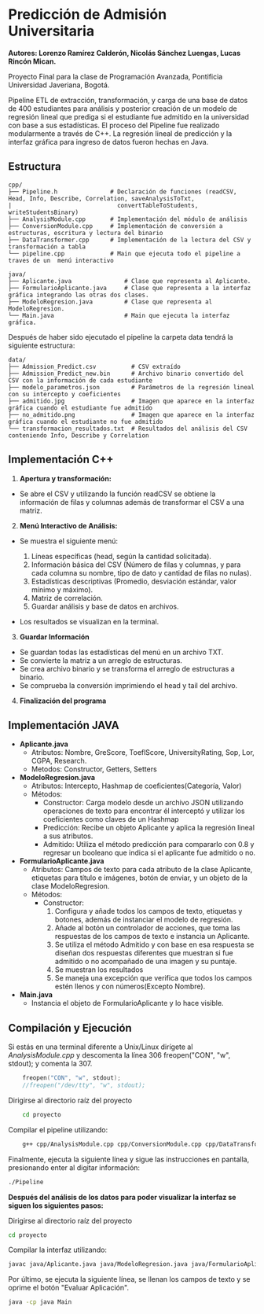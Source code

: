 
# Predicción de Admisión Universitaria

**Autores: Lorenzo Ramírez Calderón, Nicolás Sánchez Luengas, Lucas Rincón Mican.**

Proyecto Final para la clase de Programación Avanzada, Pontificia Universidad Javeriana, Bogotá.

Pipeline ETL de extracción, transformación, y carga de una base de datos de 400 estudiantes para análisis y posterior creación de un modelo de regresión lineal que prediga si el estudiante fue admitido en la universidad con base a sus estadísticas. El proceso del Pipeline fue realizado modularmente a través de C++.
La regresión lineal de predicción y la interfaz gráfica para ingreso de datos fueron hechas en Java.


## Estructura

```
cpp/
├── Pipeline.h               # Declaración de funciones (readCSV, Head, Info, Describe, Correlation, saveAnalysisToTxt, 
|                              convertTableToStudents, writeStudentsBinary)
├── AnalysisModule.cpp       # Implementación del módulo de análisis
├── ConversionModule.cpp     # Implementación de conversión a estructuras, escritura y lectura del binario
├── DataTransformer.cpp      # Implementación de la lectura del CSV y transformación a tabla
└── pipeline.cpp             # Main que ejecuta todo el pipeline a traves de un  menú interactivo
```

```
java/
├── Aplicante.java               # Clase que representa al Aplicante.
├── FormularioAplicante.java     # Clase que representa a la interfaz gráfica integrando las otras dos clases.
├── ModeloRegresion.java         # Clase que representa al ModeloRegresion. 
└── Main.java                    # Main que ejecuta la interfaz gráfica.
```
Después de haber sido ejecutado el pipeline la carpeta data tendrá la siguiente estructura:
```
data/
├── Admission_Predict.csv          # CSV extraído
├── Admission_Predict_new.bin      # Archivo binario convertido del CSV con la información de cada estudiante
├── modelo_parametros.json         # Parámetros de la regresión lineal con su intercepto y coeficientes
├── admitido.jpg                   # Imagen que aparece en la interfaz gráfica cuando el estudiante fue admitido
├── no_admitido.png                # Imagen que aparece en la interfaz gráfica cuando el estudiante no fue admitido
└── transformacion_resultados.txt  # Resultados del análisis del CSV conteniendo Info, Describe y Correlation
```



## Implementación C++

1. **Apertura y transformación:**
- Se abre el CSV y utilizando la función readCSV se obtiene la información de filas y columnas además de transformar el CSV a una matriz.

2. **Menú Interactivo de Análisis:**
- Se muestra el siguiente menú:
    1. Líneas específicas (head, según la cantidad solicitada).
    2. Información básica del CSV (Número de filas y columnas, y para cada columna su nombre, tipo de dato y cantidad de filas no nulas).
    3. Estadísticas descriptivas (Promedio, desviación estándar, valor mínimo y máximo).
    4. Matriz de correlación.
    5. Guardar análisis y base de datos en archivos.

- Los resultados se visualizan en la terminal.

3. **Guardar Información**
- Se guardan todas las estadísticas del menú en un archivo TXT.
- Se convierte la matriz a un arreglo de estructuras.
- Se crea archivo binario y se transforma el arreglo de estructuras a binario.
- Se comprueba la conversión imprimiendo el head y tail del archivo.

4. **Finalización del programa**


## Implementación JAVA

- **Aplicante.java**
    - Atributos: Nombre, GreScore, ToeflScore, UniversityRating, Sop, Lor, CGPA, Research.
    - Metodos: Constructor, Getters, Setters
- **ModeloRegresion.java**
    - Atributos: Intercepto, Hashmap de coeficientes(Categoría, Valor)
    - Métodos:
        - Constructor: Carga modelo desde un archivo JSON utilizando operaciones de texto para encontrar él interceptó y utilizar los coeficientes como claves de un Hashmap
        - Predicción: Recibe un objeto Aplicante y aplica la regresión lineal a sus atributos.
        - Admitido: Utiliza el método predicción para compararlo con 0.8 y regresar un booleano que indica si el aplicante fue admitido o no.
- **FormularioAplicante.java**
    - Atributos: Campos de texto para cada atributo de la clase Aplicante, etiquetas para título e imágenes, botón de enviar, y un objeto de la clase ModeloRegresion.
    - Métodos:
        - Constructor:
            1. Configura y añade todos los campos de texto, etiquetas y botones, además de instanciar el modelo de regresión.
            2. Añade al botón un controlador de acciones, que toma las respuestas de los campos de texto e instancia un Aplicante.
            3. Se utiliza el método Admitido y con base en esa respuesta se diseñan dos respuestas diferentes que muestran si fue admitido o no acompañado de una imagen y su puntaje.
            4. Se muestran los resultados
            5. Se maneja una excepción que verifica que todos los campos estén llenos y con números(Excepto Nombre).
- **Main.java**
    - Instancia el objeto de FormularioAplicante y lo hace visible.

## Compilación y Ejecución

Si estás en una terminal diferente a Unix/Linux dirígete al *AnalysisModule.cpp* y descomenta la línea 306 freopen("CON", "w", stdout); y comenta la 307.

```c++
    freopen("CON", "w", stdout);
    //freopen("/dev/tty", "w", stdout);
```

Dirigirse al directorio raíz del proyecto

```bash
    cd proyecto
```
Compilar el pipeline utilizando:

```bash
    g++ cpp/AnalysisModule.cpp cpp/ConversionModule.cpp cpp/DataTransformer.cpp cpp/pipeline.cpp -o Pipeline
```

Finalmente, ejecuta la siguiente línea y sigue las instrucciones en pantalla, presionando enter al digitar información:

```bash
./Pipeline
```

**Después del análisis de los datos para poder visualizar la interfaz se siguen los siguientes pasos:**

Dirigirse al directorio raíz del proyecto

```bash
cd proyecto
```

Compilar la interfaz utilizando:

```bash
javac java/Aplicante.java java/ModeloRegresion.java java/FormularioAplicante.java java/Main.java
```

Por último, se ejecuta la siguiente línea, se llenan los campos de texto y se oprime el botón "Evaluar Aplicación".

```bash
java -cp java Main
```
